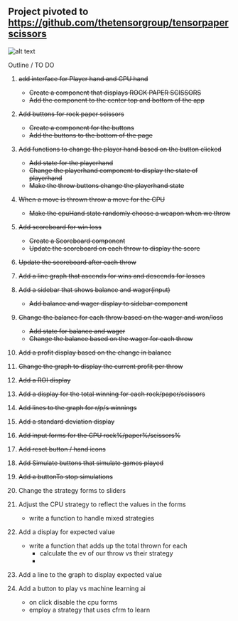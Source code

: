  ## Project pivoted to https://github.com/thetensorgroup/tensorpaperscissors
 
![alt text](https://i.imgur.com/NPSCoyz.png)
 
 
 Outline / TO DO
1.  ~~add interface for Player hand and CPU hand~~
    * ~~Create a component that displays ROCK PAPER SCISSORS~~
    * ~~Add the component to the center top and bottom of the app~~

2.  ~~Add buttons for rock paper scissors~~
    * ~~Create a component for the buttons~~
    * ~~Add the buttons to the bottom of the page~~

3.  ~~Add functions to change the player hand based on the button clicked~~
    * ~~Add state for the playerhand~~
    * ~~Change the playerhand component to display the state of playerhand~~
    * ~~Make the throw buttons change the playerhand state~~

4.  ~~When a move is thrown throw a move for the CPU~~
    * ~~Make the cpuHand state randomly choose a weapon when we throw~~
5.  ~~Add scoreboard for win loss~~
    * ~~Create a Scoreboard component~~
    * ~~Update the scoreboard on each throw to display the score~~

6.  ~~Update the scoreboard after each throw~~

7.  ~~Add a line graph that ascends for wins and descends for losses~~


8.  ~~Add a sidebar that shows balance and wager(input)~~
    * ~~Add balance and wager display to sidebar component~~

9.  ~~Change the balance for each throw based on the wager and won/loss~~
    * ~~Add state for balance and wager~~
    * ~~Change the balance based on the wager for each throw~~

10. ~~Add a profit display based on the change in balance~~

11. ~~Change the graph to display the current profit per throw~~

12. ~~Add a ROI display~~
13. ~~Add a display for the total winning for each rock/paper/scissors~~
14. ~~Add lines to the graph for r/p/s winnings~~
15. ~~Add a standard deviation display~~
16. ~~Add input forms for the CPU rock%/paper%/scissors%~~
20. ~~Add reset button / hand icons~~
21. ~~Add Simulate buttons that simulate games played~~
22. ~~Add a buttonTo stop simulations~~
23. Change the strategy forms to sliders
17. Adjust the CPU strategy to reflect the values in the forms
    * write a function to handle mixed strategies
18. Add a display for expected value
    * write a function that adds up the total thrown for each
        * calculate the ev of our throw vs their strategy
        *
19. Add a line to the graph to display expected value
24. Add a button to play vs machine learning ai
    * on click disable the cpu forms
    * employ a strategy that uses cfrm to learn
